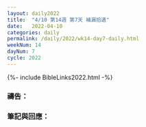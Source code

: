 ```yaml
---
layout: daily2022
title:  "4/10 第14週 第7天 補漏拾遺"
date:   2022-04-10
categories: daily
permalink: /daily/2022/wk14-day7-daily.html
weekNum: 14
dayNum: 7
cycle: 2022
---
```


{%- include BibleLinks2022.html -%}

### 禱告：

### 筆記與回應：
